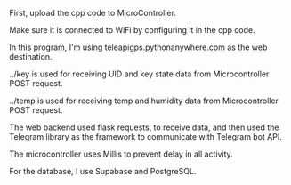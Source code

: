First, upload the cpp code to MicroController.

Make sure it is connected to WiFi by configuring it in the cpp code.

In this program, I'm using teleapigps.pythonanywhere.com as the web destination.

../key is used for receiving UID and key state data from Microcontroller POST request.

../temp is used for receiving temp and humidity data from Microcontroller POST request.

The web backend used flask requests, to receive data, and then used the Telegram library as the framework to communicate with Telegram bot API.

The microcontroller uses Millis to prevent delay in all activity.

For the database, I use Supabase and PostgreSQL.
